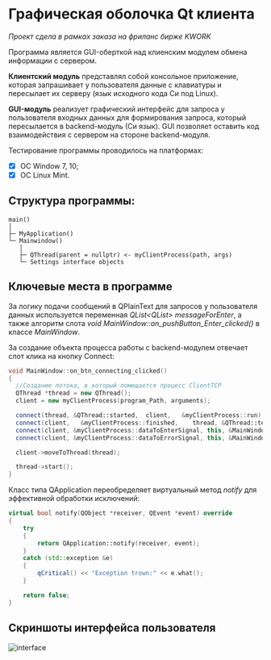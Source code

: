 # Графическая оболочка Qt клиента
*Проект сдела в рамках заказа на фриланс бирже KWORK*<br>

Программа является GUI-оберткой над клиенским модулем обмена информации с сервером. <br>

**Клиентский модуль** представлял собой консольное приложение, которая запрашивает у пользователя данные 
с клавиатуры и пересылает их серверу (язык исходного кода Си под Linux).<br>

**GUI-модуль** реализует графический интерфейс для запроса у пользователя входных данных для формирования запроса, который пересылается в backend-модуль (Си язык). GUI 
позволяет оставить код взаимодействия с сервером на стороне backend-модуля. <br>

Тестирование программы проводилось на платформах: <br>
- [x] OC Window 7, 10; 
- [x] OC Linux Mint.

## Структура программы:
```
main()
│
├─ MyApplication()
└─ Mainwindow()
   │
   ├─ QThread(parent = nullptr) <- myClientProcess(path, args)
   └─ Settings interface objects
```

## Ключевые места в программе
За логику подачи сообщений в QPlainText для запросов у пользователя данных используется переменная *QList<QList<QString>> messageForEnter*, 
а также алгоритм слота *void MainWindow::on_pushButton_Enter_clicked()* в классе *MainWindow*. <br>

За создание объекта процесса работы с backend-модулем отвечает слот клика на кнопку Connect:

```C++
void MainWindow::on_btn_connecting_clicked()
{
  //Создание потока, в который помещается процесс ClientTCP
  QThread *thread = new QThread();
  client = new myClientProcess(program_Path, arguments);

  connect(thread, &QThread::started,  client,   &myClientProcess::run);
  connect(client,   &myClientProcess::finished,    thread, &QThread::terminate);
  connect(client, &myClientProcess::dataToEnterSignal, this, &MainWindow::dataToEnter);
  connect(client, &myClientProcess::dataToErrorSignal, this, &MainWindow::dataToError);

  client->moveToThread(thread);

  thread->start();
}
```
Класс типа QApplication переобределяет виртуальный метод *notify* для эффективной обработки исключений:

```C++
virtual bool notify(QObject *receiver, QEvent *event) override
{
    try
    {
        return QApplication::notify(receiver, event);
    }
    catch (std::exception &e)
    {
        qCritical() << "Exception trown:" << e.what();
    }

    return false;
}
```


## Скриншоты интерфейса пользователя
![interface](https://i.pinimg.com/originals/dc/8a/58/dc8a589839389287007ed9eb34e97fe7.png "Интерфейс пользователя главного окна")
